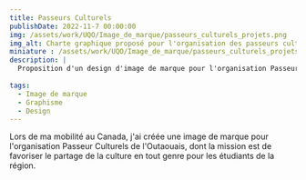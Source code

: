 ```yaml
---
title: Passeurs Culturels
publishDate: 2022-11-7 00:00:00
img: /assets/work/UQO/Image_de_marque/passeurs_culturels_projets.png
img_alt: Charte graphique proposé pour l'organisation des passeurs culturels
miniature : /assets/work/UQO/Image_de_marque/passeurs_culturels_projets_miniature.jpg
description: |
  Proposition d'un design d'image de marque pour l'organisation Passeurs Culturels de l'Outaouais
  
tags:
  - Image de marque
  - Graphisme
  - Design
---
```


Lors de ma mobilité au Canada, j'ai créée une image de marque pour l'organisation Passeur Culturels de l'Outaouais, dont la mission est de favoriser le partage de la culture en tout genre pour les étudiants de la région.